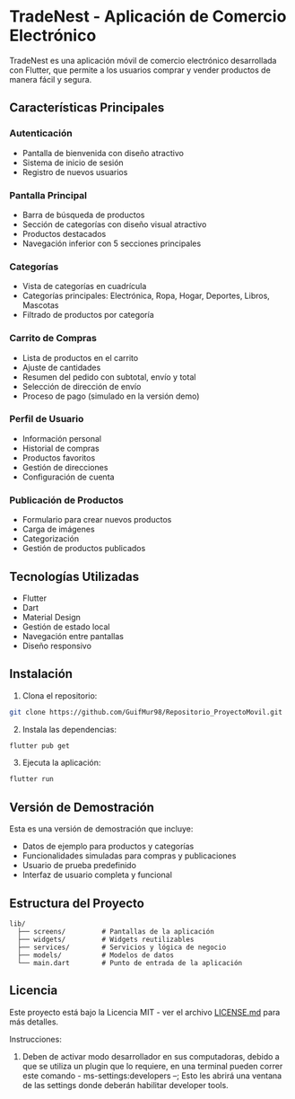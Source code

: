 # TradeNest - Aplicación de Comercio Electrónico

TradeNest es una aplicación móvil de comercio electrónico desarrollada con Flutter, que permite a los usuarios comprar y vender productos de manera fácil y segura.

## Características Principales

### Autenticación
- Pantalla de bienvenida con diseño atractivo
- Sistema de inicio de sesión
- Registro de nuevos usuarios


### Pantalla Principal
- Barra de búsqueda de productos
- Sección de categorías con diseño visual atractivo
- Productos destacados
- Navegación inferior con 5 secciones principales

### Categorías
- Vista de categorías en cuadrícula
- Categorías principales: Electrónica, Ropa, Hogar, Deportes, Libros, Mascotas
- Filtrado de productos por categoría

### Carrito de Compras
- Lista de productos en el carrito
- Ajuste de cantidades
- Resumen del pedido con subtotal, envío y total
- Selección de dirección de envío
- Proceso de pago (simulado en la versión demo)

### Perfil de Usuario
- Información personal
- Historial de compras
- Productos favoritos
- Gestión de direcciones
- Configuración de cuenta

### Publicación de Productos
- Formulario para crear nuevos productos
- Carga de imágenes
- Categorización
- Gestión de productos publicados

## Tecnologías Utilizadas

- Flutter
- Dart
- Material Design
- Gestión de estado local
- Navegación entre pantallas
- Diseño responsivo

## Instalación

1. Clona el repositorio:
```bash
git clone https://github.com/GuifMur98/Repositorio_ProyectoMovil.git
```

2. Instala las dependencias:
```bash
flutter pub get
```

3. Ejecuta la aplicación:
```bash
flutter run
```

## Versión de Demostración

Esta es una versión de demostración que incluye:
- Datos de ejemplo para productos y categorías
- Funcionalidades simuladas para compras y publicaciones
- Usuario de prueba predefinido
- Interfaz de usuario completa y funcional

## Estructura del Proyecto

```
lib/
  ├── screens/         # Pantallas de la aplicación
  ├── widgets/         # Widgets reutilizables
  ├── services/        # Servicios y lógica de negocio
  ├── models/          # Modelos de datos
  └── main.dart        # Punto de entrada de la aplicación
```



## Licencia

Este proyecto está bajo la Licencia MIT - ver el archivo [LICENSE.md](LICENSE.md) para más detalles.

Instrucciones:
1. Deben de activar modo desarrollador en sus computadoras, debido a que se utiliza un plugin que lo requiere, en una 
terminal pueden correr este comando - ms-settings:developers –; Esto les abrirá una ventana de las settings donde deberán 
habilitar developer tools.
